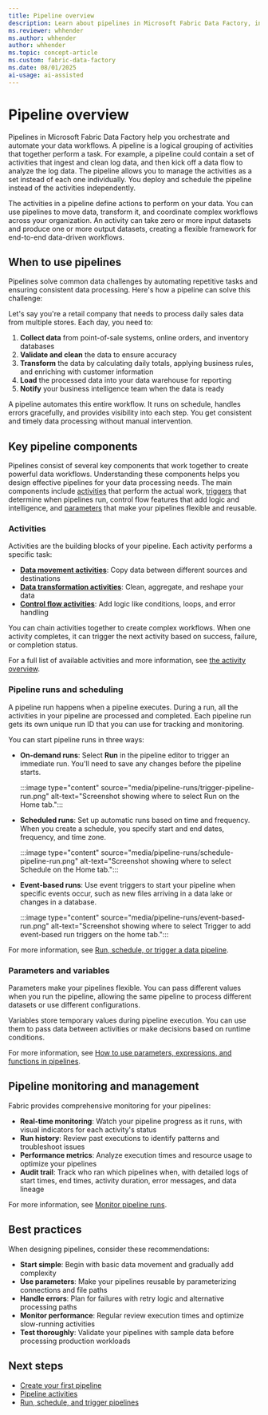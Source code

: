 ```yaml
---
title: Pipeline overview
description: Learn about pipelines in Microsoft Fabric Data Factory, including activities, triggers, control flow, and how to use them for data processing workflows.
ms.reviewer: whhender
ms.author: whhender
author: whhender
ms.topic: concept-article
ms.custom: fabric-data-factory
ms.date: 08/01/2025
ai-usage: ai-assisted
---
```


# Pipeline overview

Pipelines in Microsoft Fabric Data Factory help you orchestrate and automate your data workflows. A pipeline is a logical grouping of activities that together perform a task. For example, a pipeline could contain a set of activities that ingest and clean log data, and then kick off a data flow to analyze the log data. The pipeline allows you to manage the activities as a set instead of each one individually. You deploy and schedule the pipeline instead of the activities independently.

The activities in a pipeline define actions to perform on your data. You can use pipelines to move data, transform it, and coordinate complex workflows across your organization. An activity can take zero or more input datasets and produce one or more output datasets, creating a flexible framework for end-to-end data-driven workflows.

## When to use pipelines

Pipelines solve common data challenges by automating repetitive tasks and ensuring consistent data processing. Here's how a pipeline can solve this challenge:

Let's say you're a retail company that needs to process daily sales data from multiple stores. Each day, you need to:

1. **Collect data** from point-of-sale systems, online orders, and inventory databases
1. **Validate and clean** the data to ensure accuracy
1. **Transform** the data by calculating daily totals, applying business rules, and enriching with customer information
1. **Load** the processed data into your data warehouse for reporting
1. **Notify** your business intelligence team when the data is ready

A pipeline automates this entire workflow. It runs on schedule, handles errors gracefully, and provides visibility into each step. You get consistent and timely data processing without manual intervention.

## Key pipeline components

Pipelines consist of several key components that work together to create powerful data workflows. Understanding these components helps you design effective pipelines for your data processing needs. The main components include [activities](#activities) that perform the actual work, [triggers](#pipeline-runs-and-scheduling) that determine when pipelines run, control flow features that add logic and intelligence, and [parameters](#parameters-and-variables) that make your pipelines flexible and reusable.

### Activities

Activities are the building blocks of your pipeline. Each activity performs a specific task:

- [**Data movement activities**](activity-overview.md#data-movement-activities): Copy data between different sources and destinations
- [**Data transformation activities**](activity-overview.md#data-transformation-activities): Clean, aggregate, and reshape your data
- [**Control flow activities**](activity-overview.md#control-flow-activities): Add logic like conditions, loops, and error handling

You can chain activities together to create complex workflows. When one activity completes, it can trigger the next activity based on success, failure, or completion status.

For a full list of available activities and more information, see [the activity overview](activity-overview.md).

### Pipeline runs and scheduling

A pipeline run happens when a pipeline executes. During a run, all the activities in your pipeline are processed and completed. Each pipeline run gets its own unique run ID that you can use for tracking and monitoring.

You can start pipeline runs in three ways:

- **On-demand runs**: Select **Run** in the pipeline editor to trigger an immediate run. You'll need to save any changes before the pipeline starts.

    :::image type="content" source="media/pipeline-runs/trigger-pipeline-run.png" alt-text="Screenshot showing where to select Run on the Home tab.":::

- **Scheduled runs**: Set up automatic runs based on time and frequency. When you create a schedule, you specify start and end dates, frequency, and time zone.

    :::image type="content" source="media/pipeline-runs/schedule-pipeline-run.png" alt-text="Screenshot showing where to select Schedule on the Home tab.":::

- **Event-based runs**: Use event triggers to start your pipeline when specific events occur, such as new files arriving in a data lake or changes in a database.

    :::image type="content" source="media/pipeline-runs/event-based-run.png" alt-text="Screenshot showing where to select Trigger to add event-based run triggers on the home tab.":::

For more information, see [Run, schedule, or trigger a data pipeline](pipeline-runs.md).

### Parameters and variables

Parameters make your pipelines flexible. You can pass different values when you run the pipeline, allowing the same pipeline to process different datasets or use different configurations.

Variables store temporary values during pipeline execution. You can use them to pass data between activities or make decisions based on runtime conditions.

For more information, see [How to use parameters, expressions, and functions in pipelines](parameters.md).

## Pipeline monitoring and management

Fabric provides comprehensive monitoring for your pipelines:

- **Real-time monitoring**: Watch your pipeline progress as it runs, with visual indicators for each activity's status
- **Run history**: Review past executions to identify patterns and troubleshoot issues
- **Performance metrics**: Analyze execution times and resource usage to optimize your pipelines
- **Audit trail**: Track who ran which pipelines when, with detailed logs of start times, end times, activity duration, error messages, and data lineage

For more information, see [Monitor pipeline runs](monitor-pipeline-runs.md).

## Best practices

When designing pipelines, consider these recommendations:

- **Start simple**: Begin with basic data movement and gradually add complexity
- **Use parameters**: Make your pipelines reusable by parameterizing connections and file paths
- **Handle errors**: Plan for failures with retry logic and alternative processing paths
- **Monitor performance**: Regular review execution times and optimize slow-running activities
- **Test thoroughly**: Validate your pipelines with sample data before processing production workloads

## Next steps

- [Create your first pipeline](create-first-pipeline-with-sample-data.md)
- [Pipeline activities](activity-overview.md)
- [Run, schedule, and trigger pipelines](pipeline-runs.md)